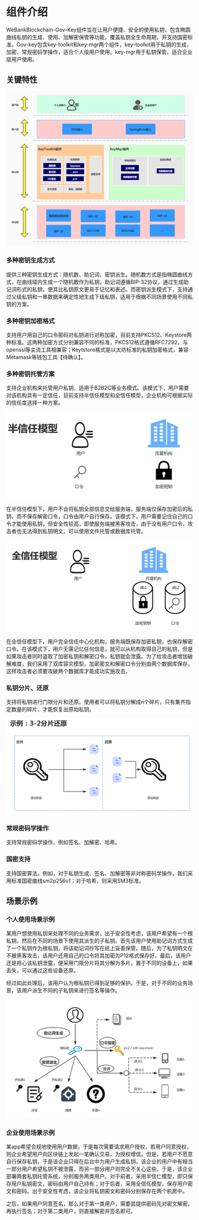# 组件介绍

WeBankBlockchain-Gov-Key组件旨在让用户便捷、安全的使用私钥，包含椭圆曲线私钥的生成、使用、加解密保管等功能，覆盖私钥全生命周期，并支持国密标准。Gov-key包含key-toolkit和key-mgr两个组件，key-toolkit用于私钥的生成、加密、常规密码学操作，适合个人级用户使用。key-mgr用于私钥保管，适合企业级用户使用。


## 关键特性

![](img/architecture.png)

### 多种密钥生成方式
提供三种密钥生成方式：随机数、助记词、密钥派生。随机数方式是指椭圆曲线方式，在曲线域内生成一个随机数作为私钥。助记词遵循BIP-32协议，通过生成助记词形式的私钥，使其比私钥原文更易于记忆和表述。而密钥派生模式下，支持通过父级私钥和一串数据来确定性地生成下级私钥，适用于根据不同场景使用不同私钥的方案。

### 多种密钥加密格式
支持用户用自己的口令密码对私钥进行对称加密，目前支持PKCS12、Keystore两种标准。这两种加密方式分别兼容不同的标准，PKCS12格式遵循RFC7292，与openssl等主流工具相兼容；Keytstore格式是以太坊标准的私钥加密格式，兼容Metamask等钱包工具【待确认】。

### 多种密钥托管方案
支持企业机构来托管用户私钥，适用于B2B2C等业务模式。该模式下，用户需要对该机构具有一定信任，目前支持半信任模型和全信任模型，企业机构可根据实际的信任度选择一种方案。

![](img/half_trust.png)

在半信任模型下，用户不会将私钥全部信息交给服务端，服务端仅保存加密后的私钥，而不保存解密口令，口令由用户自行保存。该模式下，用户需要记住自己的口令才能使用私钥，但安全性较高，即使服务端被黑客攻击，由于没有用户口令，攻击者也无法得到私钥明文。可以使用文件托管或数据库托管。

![](img/full_trust.png)

在全信任模型下，用户完全信任中心化机构，服务端既保存加密私钥，也保存解密口令。在该模式下，用户无需记忆任何信息，就可以从机构取得自己的私钥，但是如果攻击者同时盗取了加密私钥和解密口令，私钥就会泄露。为了给攻击者增加破解难度，我们采用了双库容灾模型，加密密文和解密口令分别由两个数据库保存，这样攻击者必须要攻破两个数据库才能成功实施攻击。

### 私钥分片、还原
支持将私钥进行门限分片和还原。使用者可以将私钥分解成n个碎片，只有集齐指定数量的碎片，才能恢复出原始私钥。

![](img/shard.png)

### 常规密码学操作
支持常规密码学操作，例如签名、加解密、哈希。

### 国密支持
支持国密算法。例如，对于私钥生成、签名、加解密等非对称密码学操作，我们采用标准国密曲线sm2p256v1；对于哈希，则采用SM3标准。

## 场景示例

### 个人使用场景示例
某用户想使用私钥来处理不同的业务需求，出于安全性考虑，该用户希望有一个根私钥，然后在不同的场景下使用其派生的子私钥。首先该用户使用助记词方式生成了一个私钥作为根私钥，将该助记词抄写在纸上妥善保管。随后，为了私钥明文在不被黑客攻击，该用户还用自己的口令将其加密为P12格式保存好。最后，该用户还是担心该私钥泄露，便采用门限分片将其分解为多片，置于不同的设备上，如果丢失，可以通过这些设备还原。

经过如此处理后，该用户认为根私钥已得到足够的保护。于是，对于不同的业务场景，该用户派生不同的子私钥来进行签名等操作。

![](img/personal_use.png)

### 企业使用场景示例
某app希望合规地使用用户数据，于是每次需要请求用户授权，若用户同意授权，则企业希望用户向区块链上发起一笔确认交易，为授权增信。但是，若用户不愿意自行保存私钥，于是该企业只得在后台中为用户生成私钥。该企业的用户中有相当一部分用户希望私钥不被泄露，而另一部分用户则完全不关心这些。于是，该企业部署两套私钥托管系统，分别服务两类用户。对于前者，采用半信仁模型，即只保存用户私钥密文，密码由用户自己持有；对于后者，采用全信任模型，保存用户密文和密码。出于安全性考虑，该企业将私钥密文和密码分别保存在两个机房中。

之后，如果用户同意签名，那么对于第一类用户，需要其提供密码先对密文解密，再执行签名；对于第二类用户，则直接解密并签名即可。

